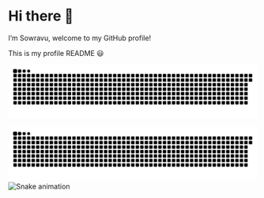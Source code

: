 # Hi there 👋
I’m Sowravu, welcome to my GitHub profile!

This is my profile README 😃


![Snake animation](https://raw.githubusercontent.com/sowravu/sowravu/output/snake.svg)


![Snake animation](https://raw.githubusercontent.com/sowravu/sowravu/output/snake.svg#gh-light-mode-only)
![Snake animation](https://raw.githubusercontent.com/sowravu/sowravu/output/snake-dark.svg#gh-dark-mode-only)




